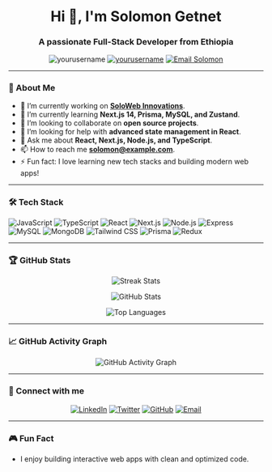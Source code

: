<h1 align="center">Hi 👋, I'm Solomon Getnet</h1>
<h3 align="center">A passionate Full-Stack Developer from Ethiopia</h3>

<p align="center">
  <img src="https://komarev.com/ghpvc/?username=yourusername&label=Profile%20views&color=0e75b6&style=flat" alt="yourusername" />
  <a href="https://github.com/yourusername"><img src="https://img.shields.io/github/followers/yourusername?label=Followers&style=social" alt="yourusername"/></a>
  <a href="mailto:youremail@example.com"><img src="https://img.shields.io/badge/Email-me-orange" alt="Email Solomon"/></a>
</p>

---

### 🚀 About Me

- 🔭 I’m currently working on **[SoloWeb Innovations](https://github.com/yourusername/)**.
- 🌱 I’m currently learning **Next.js 14, Prisma, MySQL, and Zustand**.
- 👯 I’m looking to collaborate on **open source projects**.
- 🤔 I’m looking for help with **advanced state management in React**.
- 💬 Ask me about **React, Next.js, Node.js, and TypeScript**.
- 📫 How to reach me **[solomon@example.com](mailto:solomon@example.com)**.
- ⚡ Fun fact: I love learning new tech stacks and building modern web apps!

---

### 🛠️ Tech Stack

![JavaScript](https://img.shields.io/badge/-JavaScript-000?style=for-the-badge&logo=javascript)
![TypeScript](https://img.shields.io/badge/-TypeScript-000?style=for-the-badge&logo=typescript)
![React](https://img.shields.io/badge/-React-000?style=for-the-badge&logo=react)
![Next.js](https://img.shields.io/badge/-Next.js-000?style=for-the-badge&logo=nextdotjs)
![Node.js](https://img.shields.io/badge/-Node.js-000?style=for-the-badge&logo=nodedotjs)
![Express](https://img.shields.io/badge/-Express-000?style=for-the-badge&logo=express)
![MySQL](https://img.shields.io/badge/-MySQL-000?style=for-the-badge&logo=mysql)
![MongoDB](https://img.shields.io/badge/-MongoDB-000?style=for-the-badge&logo=mongodb)
![Tailwind CSS](https://img.shields.io/badge/-Tailwind%20CSS-000?style=for-the-badge&logo=tailwind-css)
![Prisma](https://img.shields.io/badge/-Prisma-000?style=for-the-badge&logo=prisma)
![Redux](https://img.shields.io/badge/-Redux-000?style=for-the-badge&logo=redux)

---

### 🏆 GitHub Stats

<p align="center">
  <img src="https://github-readme-streak-stats.herokuapp.com/?user=yourusername&theme=dark&hide_border=true" alt="Streak Stats" />
</p>

<p align="center">
  <img src="https://github-readme-stats.vercel.app/api?username=yourusername&show_icons=true&theme=dark&hide_border=true&count_private=true" alt="GitHub Stats" />
</p>

<p align="center">
  <img src="https://github-readme-stats.vercel.app/api/top-langs/?username=yourusername&layout=compact&theme=dark&hide_border=true" alt="Top Languages" />
</p>

---

### 📈 GitHub Activity Graph

<p align="center">
  <img src="https://activity-graph.herokuapp.com/graph?username=yourusername&theme=react-dark&hide_border=true" alt="GitHub Activity Graph" />
</p>

---

### 🤝 Connect with me

<p align="center">
  <a href="https://linkedin.com/in/yourlinkedin" target="blank"><img align="center" src="https://img.shields.io/badge/-LinkedIn-000?style=for-the-badge&logo=linkedin" alt="LinkedIn"/></a>
  <a href="https://twitter.com/yourusername" target="blank"><img align="center" src="https://img.shields.io/badge/-Twitter-000?style=for-the-badge&logo=twitter" alt="Twitter"/></a>
  <a href="https://github.com/yourusername" target="blank"><img align="center" src="https://img.shields.io/badge/-GitHub-000?style=for-the-badge&logo=github" alt="GitHub"/></a>
  <a href="mailto:youremail@example.com" target="blank"><img align="center" src="https://img.shields.io/badge/-Email-000?style=for-the-badge&logo=gmail" alt="Email"/></a>
</p>

---

### 🎮 Fun Fact
- I enjoy building interactive web apps with clean and optimized code.
